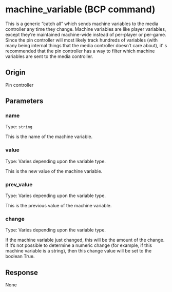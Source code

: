 
# machine_variable (BCP command)
This is a generic “catch all” which sends machine variables to the media controller any time they change. Machine variables are like player variables, except they’re maintained machine-wide instead of per-player or per-game. Since the pin controller will most likely track hundreds of variables (with many being internal things that the media controller doesn’t care about), it’ s recommended that the pin controller has a way to filter which machine variables are sent to the media controller.

## Origin
Pin controller

## Parameters
### name
Type: `string`

This is the name of the machine variable.

### value
Type: Varies depending upon the variable type.

This is the new value of the machine variable.

### prev_value
Type: Varies depending upon the variable type.

This is the previous value of the machine variable.

### change
Type: Varies depending upon the variable type.

If the machine variable just changed, this will be the amount of the change. If it’s not possible to determine a numeric change (for example, if this machine variable is a string), then this change value will be set to the boolean True.

## Response
None
